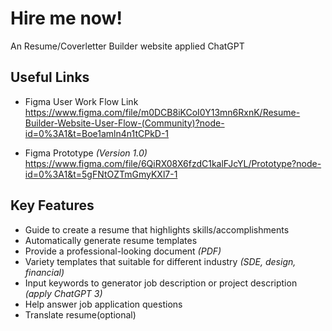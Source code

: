# Hire me now!
An Resume/Coverletter Builder website applied ChatGPT
## Useful Links
- Figma User Work Flow Link <br>
  https://www.figma.com/file/m0DCB8iKCoI0Y13mn6RxnK/Resume-Builder-Website-User-Flow-(Community)?node-id=0%3A1&t=Boe1amln4n1tCPkD-1

- Figma Prototype *(Version 1.0)* <br>
  https://www.figma.com/file/6QiRX08X6fzdC1kalFJcYL/Prototype?node-id=0%3A1&t=5gFNtOZTmGmyKXl7-1
  
## Key Features
- Guide to create a resume that highlights skills/accomplishments
- Automatically generate resume templates
- Provide a professional-looking document *(PDF)*
- Variety templates that suitable for different industry *(SDE, design, financial)*
- Input keywords to generator job description or project description *(apply ChatGPT 3)*
- Help answer job application questions
- Translate resume(optional)
